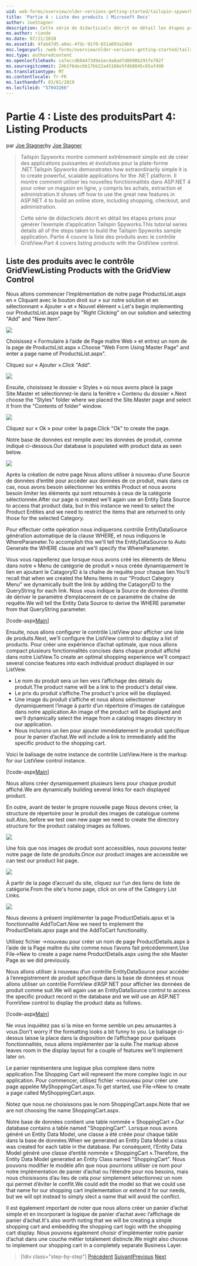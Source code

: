 ```yaml
---
uid: web-forms/overview/older-versions-getting-started/tailspin-spyworks/tailspin-spyworks-part-4
title: 'Partie 4 : Liste des produits | Microsoft Docs'
author: JoeStagner
description: Cette série de didacticiels décrit en détail les étapes prises pour générer l’exemple d’application Tailspin Spyworks. Partie 4 couvre la liste des produits avec le contrat de GridView...
ms.author: riande
ms.date: 07/21/2010
ms.assetid: 4fab47d5-a6ec-4fdc-91f0-651a093a24b9
msc.legacyurl: /web-forms/overview/older-versions-getting-started/tailspin-spyworks/tailspin-spyworks-part-4
msc.type: authoredcontent
ms.openlocfilehash: ca7eccd684473d9a1ec4a8adfd8690b291fe702f
ms.sourcegitcommit: 24b1f6decbb17bb22a45166e5fdb0845c65af498
ms.translationtype: MT
ms.contentlocale: fr-FR
ms.lasthandoff: 03/01/2019
ms.locfileid: "57043266"
---
```

<a name="part-4-listing-products"></a><span data-ttu-id="e6f5b-104">Partie 4 : Liste des produits</span><span class="sxs-lookup"><span data-stu-id="e6f5b-104">Part 4: Listing Products</span></span>
====================
<span data-ttu-id="e6f5b-105">par [Joe Stagner](https://github.com/JoeStagner)</span><span class="sxs-lookup"><span data-stu-id="e6f5b-105">by [Joe Stagner](https://github.com/JoeStagner)</span></span>

> <span data-ttu-id="e6f5b-106">Tailspin Spyworks montre comment extrêmement simple est de créer des applications puissantes et évolutives pour la plate-forme .NET.</span><span class="sxs-lookup"><span data-stu-id="e6f5b-106">Tailspin Spyworks demonstrates how extraordinarily simple it is to create powerful, scalable applications for the .NET platform.</span></span> <span data-ttu-id="e6f5b-107">Il montre comment utiliser les nouvelles fonctionnalités dans ASP.NET 4 pour créer un magasin en ligne, y compris les achats, extraction et administration.</span><span class="sxs-lookup"><span data-stu-id="e6f5b-107">It shows off how to use the great new features in ASP.NET 4 to build an online store, including shopping, checkout, and administration.</span></span>
> 
> <span data-ttu-id="e6f5b-108">Cette série de didacticiels décrit en détail les étapes prises pour générer l’exemple d’application Tailspin Spyworks.</span><span class="sxs-lookup"><span data-stu-id="e6f5b-108">This tutorial series details all of the steps taken to build the Tailspin Spyworks sample application.</span></span> <span data-ttu-id="e6f5b-109">Partie 4 couvre la liste des produits avec le contrôle GridView.</span><span class="sxs-lookup"><span data-stu-id="e6f5b-109">Part 4 covers listing products with the GridView control.</span></span>


## <a id="_Toc260221670"></a>  <span data-ttu-id="e6f5b-110">Liste des produits avec le contrôle GridView</span><span class="sxs-lookup"><span data-stu-id="e6f5b-110">Listing Products with the GridView Control</span></span>

<span data-ttu-id="e6f5b-111">Nous allons commencer l’implémentation de notre page ProductsList.aspx en « Cliquant avec le bouton droit sur » sur notre solution et en sélectionnant « Ajouter » et « Nouvel élément ».</span><span class="sxs-lookup"><span data-stu-id="e6f5b-111">Let's begin implementing our ProductsList.aspx page by "Right Clicking" on our solution and selecting "Add" and "New Item".</span></span>

![](tailspin-spyworks-part-4/_static/image1.jpg)

<span data-ttu-id="e6f5b-112">Choisissez « Formulaire à l’aide de Page maître Web » et entrez un nom de la page de ProductsList.aspx ».</span><span class="sxs-lookup"><span data-stu-id="e6f5b-112">Choose "Web Form Using Master Page" and enter a page name of ProductsList.aspx".</span></span>

<span data-ttu-id="e6f5b-113">Cliquez sur « Ajouter ».</span><span class="sxs-lookup"><span data-stu-id="e6f5b-113">Click "Add".</span></span>

![](tailspin-spyworks-part-4/_static/image2.jpg)

<span data-ttu-id="e6f5b-114">Ensuite, choisissez le dossier « Styles » où nous avons placé la page Site.Master et sélectionnez-le dans la fenêtre « Contenu du dossier ».</span><span class="sxs-lookup"><span data-stu-id="e6f5b-114">Next choose the "Styles" folder where we placed the Site.Master page and select it from the "Contents of folder" window.</span></span>

![](tailspin-spyworks-part-4/_static/image3.jpg)

<span data-ttu-id="e6f5b-115">Cliquez sur « Ok » pour créer la page.</span><span class="sxs-lookup"><span data-stu-id="e6f5b-115">Click "Ok" to create the page.</span></span>

<span data-ttu-id="e6f5b-116">Notre base de données est remplie avec les données de produit, comme indiqué ci-dessous.</span><span class="sxs-lookup"><span data-stu-id="e6f5b-116">Our database is populated with product data as seen below.</span></span>

![](tailspin-spyworks-part-4/_static/image4.jpg)

<span data-ttu-id="e6f5b-117">Après la création de notre page Nous allons utiliser à nouveau d’une Source de données d’entité pour accéder aux données de ce produit, mais dans ce cas, nous avons besoin sélectionner les entités Product et nous avons besoin limiter les éléments qui sont retournés à ceux de la catégorie sélectionnée.</span><span class="sxs-lookup"><span data-stu-id="e6f5b-117">After our page is created we'll again use an Entity Data Source to access that product data, but in this instance we need to select the Product Entities and we need to restrict the items that are returned to only those for the selected Category.</span></span>

<span data-ttu-id="e6f5b-118">Pour effectuer cette opération nous indiquerons contrôle EntityDataSource génération automatique de la clause WHERE, et nous indiquons le WhereParameter.</span><span class="sxs-lookup"><span data-stu-id="e6f5b-118">To accomplish this we'll tell the EntityDataSource to Auto Generate the WHERE clause and we'll specify the WhereParameter.</span></span>

<span data-ttu-id="e6f5b-119">Vous vous rappellerez que lorsque nous avons créé les éléments de Menu dans notre « Menu de catégorie de produit » nous créée dynamiquement le lien en ajoutant le CatagoryID à la chaîne de requête pour chaque lien.</span><span class="sxs-lookup"><span data-stu-id="e6f5b-119">You'll recall that when we created the Menu Items in our "Product Category Menu" we dynamically built the link by adding the CatagoryID to the QueryString for each link.</span></span> <span data-ttu-id="e6f5b-120">Nous vous indique la Source de données d’entité de dériver le paramètre d’emplacement de ce paramètre de chaîne de requête.</span><span class="sxs-lookup"><span data-stu-id="e6f5b-120">We will tell the Entity Data Source to derive the WHERE parameter from that QueryString parameter.</span></span>

[!code-aspx[Main](tailspin-spyworks-part-4/samples/sample1.aspx)]

<span data-ttu-id="e6f5b-121">Ensuite, nous allons configurer le contrôle ListView pour afficher une liste de produits.</span><span class="sxs-lookup"><span data-stu-id="e6f5b-121">Next, we'll configure the ListView control to display a list of products.</span></span> <span data-ttu-id="e6f5b-122">Pour créer une expérience d’achat optimale, que nous allons compact plusieurs fonctionnalités concises dans chaque produit affiché dans notre ListVew.</span><span class="sxs-lookup"><span data-stu-id="e6f5b-122">To create an optimal shopping experience we'll compact several concise features into each individual product displayed in our ListVew.</span></span>

- <span data-ttu-id="e6f5b-123">Le nom du produit sera un lien vers l’affichage des détails du produit.</span><span class="sxs-lookup"><span data-stu-id="e6f5b-123">The product name will be a link to the product's detail view.</span></span>
- <span data-ttu-id="e6f5b-124">Le prix du produit s’affiche.</span><span class="sxs-lookup"><span data-stu-id="e6f5b-124">The product's price will be displayed.</span></span>
- <span data-ttu-id="e6f5b-125">Une image du produit s’affiche et nous allons sélectionner dynamiquement l’image à partir d’un répertoire d’images de catalogue dans notre application.</span><span class="sxs-lookup"><span data-stu-id="e6f5b-125">An image of the product will be displayed and we'll dynamically select the image from a catalog images directory in our application.</span></span>
- <span data-ttu-id="e6f5b-126">Nous inclurons un lien pour ajouter immédiatement le produit spécifique pour le panier d’achat.</span><span class="sxs-lookup"><span data-stu-id="e6f5b-126">We will include a link to immediately add the specific product to the shopping cart.</span></span>

<span data-ttu-id="e6f5b-127">Voici le balisage de notre instance de contrôle ListView.</span><span class="sxs-lookup"><span data-stu-id="e6f5b-127">Here is the markup for our ListView control instance.</span></span>

[!code-aspx[Main](tailspin-spyworks-part-4/samples/sample2.aspx)]

<span data-ttu-id="e6f5b-128">Nous allons créer dynamiquement plusieurs liens pour chaque produit affiché.</span><span class="sxs-lookup"><span data-stu-id="e6f5b-128">We are dynamically building several links for each displayed product.</span></span>

<span data-ttu-id="e6f5b-129">En outre, avant de tester le propre nouvelle page Nous devons créer, la structure de répertoire pour le produit des images de catalogue comme suit.</span><span class="sxs-lookup"><span data-stu-id="e6f5b-129">Also, before we test own new page we need to create the directory structure for the product catalog images as follows.</span></span>

![](tailspin-spyworks-part-4/_static/image1.png)

<span data-ttu-id="e6f5b-130">Une fois que nos images de produit sont accessibles, nous pouvons tester notre page de liste de produits.</span><span class="sxs-lookup"><span data-stu-id="e6f5b-130">Once our product images are accessible we can test our product list page.</span></span>

![](tailspin-spyworks-part-4/_static/image5.jpg)

<span data-ttu-id="e6f5b-131">À partir de la page d’accueil du site, cliquez sur l’un des liens de liste de catégorie.</span><span class="sxs-lookup"><span data-stu-id="e6f5b-131">From the site's home page, click on one of the Category List Links.</span></span>

![](tailspin-spyworks-part-4/_static/image6.jpg)

<span data-ttu-id="e6f5b-132">Nous devons à présent implémenter la page ProductDetials.apsx et la fonctionnalité AddToCart.</span><span class="sxs-lookup"><span data-stu-id="e6f5b-132">Now we need to implement the ProductDetials.apsx page and the AddToCart functionality.</span></span>

<span data-ttu-id="e6f5b-133">Utilisez fichier -&gt;nouveau pour créer un nom de page ProductDetails.aspx à l’aide de la Page maître du site comme nous l’avons fait précédemment.</span><span class="sxs-lookup"><span data-stu-id="e6f5b-133">Use File-&gt;New to create a page name ProductDetails.aspx using the site Master Page as we did previously.</span></span>

<span data-ttu-id="e6f5b-134">Nous allons utiliser à nouveau d’un contrôle EntityDataSource pour accéder à l’enregistrement de produit spécifique dans la base de données et nous allons utiliser un contrôle FormView d’ASP.NET pour afficher les données de produit comme suit.</span><span class="sxs-lookup"><span data-stu-id="e6f5b-134">We will again use an EntityDataSource control to access the specific product record in the database and we will use an ASP.NET FormView control to display the product data as follows.</span></span>

[!code-aspx[Main](tailspin-spyworks-part-4/samples/sample3.aspx)]

<span data-ttu-id="e6f5b-135">Ne vous inquiétez pas si la mise en forme semble un peu amusantes à vous.</span><span class="sxs-lookup"><span data-stu-id="e6f5b-135">Don't worry if the formatting looks a bit funny to you.</span></span> <span data-ttu-id="e6f5b-136">Le balisage ci-dessus laisse la place dans la disposition de l’affichage pour quelques fonctionnalités, nous allons implémenter par la suite.</span><span class="sxs-lookup"><span data-stu-id="e6f5b-136">The markup above leaves room in the display layout for a couple of features we'll implement later on.</span></span>

<span data-ttu-id="e6f5b-137">Le panier représentera une logique plus complexe dans notre application.</span><span class="sxs-lookup"><span data-stu-id="e6f5b-137">The Shopping Cart will represent the more complex logic in our application.</span></span> <span data-ttu-id="e6f5b-138">Pour commencer, utilisez fichier -&gt;nouveau pour créer une page appelée MyShoppingCart.aspx.</span><span class="sxs-lookup"><span data-stu-id="e6f5b-138">To get started, use File-&gt;New to create a page called MyShoppingCart.aspx.</span></span>

<span data-ttu-id="e6f5b-139">Notez que nous ne choisissons pas le nom ShoppingCart.aspx.</span><span class="sxs-lookup"><span data-stu-id="e6f5b-139">Note that we are not choosing the name ShoppingCart.aspx.</span></span>

<span data-ttu-id="e6f5b-140">Notre base de données contient une table nommée « ShoppingCart ».</span><span class="sxs-lookup"><span data-stu-id="e6f5b-140">Our database contains a table named "ShoppingCart".</span></span> <span data-ttu-id="e6f5b-141">Lorsque nous avons généré un Entity Data Model, une classe a été créée pour chaque table dans la base de données.</span><span class="sxs-lookup"><span data-stu-id="e6f5b-141">When we generated an Entity Data Model a class was created for each table in the database.</span></span> <span data-ttu-id="e6f5b-142">Par conséquent, l’Entity Data Model généré une classe d’entité nommée « ShoppingCart ».</span><span class="sxs-lookup"><span data-stu-id="e6f5b-142">Therefore, the Entity Data Model generated an Entity Class named "ShoppingCart".</span></span> <span data-ttu-id="e6f5b-143">Nous pouvons modifier le modèle afin que nous pourrions utiliser ce nom pour notre implémentation de panier d’achat ou l’étendre pour nos besoins, mais nous choisissons d’au lieu de cela pour simplement sélectionnez un nom qui permet d’éviter le conflit.</span><span class="sxs-lookup"><span data-stu-id="e6f5b-143">We could edit the model so that we could use that name for our shopping cart implementation or extend it for our needs, but we will opt instead to simply slect a name that will avoid the conflict.</span></span>

<span data-ttu-id="e6f5b-144">Il est également important de noter que nous allons créer un panier d’achat simple et en incorporant la logique de panier d’achat avec l’affichage de panier d’achat.</span><span class="sxs-lookup"><span data-stu-id="e6f5b-144">It's also worth noting that we will be creating a simple shopping cart and embedding the shopping cart logic with the shopping cart display.</span></span> <span data-ttu-id="e6f5b-145">Nous pouvons également choisir d’implémenter notre panier d’achat dans une couche métier totalement distincte.</span><span class="sxs-lookup"><span data-stu-id="e6f5b-145">We might also choose to implement our shopping cart in a completely separate Business Layer.</span></span>

> [!div class="step-by-step"]
> <span data-ttu-id="e6f5b-146">[Précédent](tailspin-spyworks-part-3.md)
> [Suivant](tailspin-spyworks-part-5.md)</span><span class="sxs-lookup"><span data-stu-id="e6f5b-146">[Previous](tailspin-spyworks-part-3.md)
[Next](tailspin-spyworks-part-5.md)</span></span>
